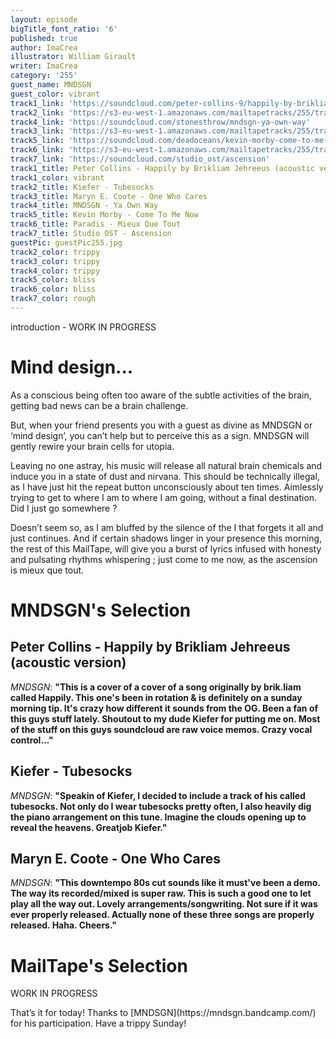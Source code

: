 ```yaml
---
layout: episode
bigTitle_font_ratio: '6'
published: true
author: ImaCrea
illustrator: William Girault
writer: ImaCrea
category: '255'
guest_name: MNDSGN
guest_color: vibrant
track1_link: 'https://soundcloud.com/peter-collins-9/happily-by-brikliam-jehreeus'
track2_link: 'https://s3-eu-west-1.amazonaws.com/mailtapetracks/255/track2.mp3'
track4_link: 'https://soundcloud.com/stonesthrow/mndsgn-ya-own-way'
track3_link: 'https://s3-eu-west-1.amazonaws.com/mailtapetracks/255/track3.mp3'
track5_link: 'https://soundcloud.com/deadoceans/kevin-morby-come-to-me-now'
track6_link: 'https://s3-eu-west-1.amazonaws.com/mailtapetracks/255/track6.mp3'
track7_link: 'https://soundcloud.com/studio_ost/ascension'
track1_title: Peter Collins - Happily by Brikliam Jehreeus (acoustic version)
track1_color: vibrant
track2_title: Kiefer - Tubesocks
track3_title: Maryn E. Coote - One Who Cares
track4_title: MNDSGN - Ya Own Way
track5_title: Kevin Morby - Come To Me Now
track6_title: Paradis - Mieux Que Tout
track7_title: Studio OST - Ascension
guestPic: guestPic255.jpg
track2_color: trippy
track3_color: trippy
track4_color: trippy
track5_color: bliss
track6_color: bliss
track7_color: rough
---
```

<p id="introduction">introduction - WORK IN PROGRESS</p>

# Mind design...

As a conscious being often too aware of the subtle activities of the brain, getting bad news can be a brain challenge.

But, when your friend presents you with a guest as divine as MNDSGN or ‘mind design’, you can’t help but to perceive this as a sign. MNDSGN will gently rewire your brain cells for utopia.

Leaving no one astray, his music will release all natural brain chemicals and induce you in a state of dust and nirvana. This should be technically illegal, as I have just hit the repeat button unconsciously about ten times. Aimlessly trying to get to where I am to where I am going, without a final destination. Did I just go somewhere ? 

Doesn’t seem so, as I am bluffed by the silence of the I that forgets it all and just continues. And if certain shadows linger in your presence this morning, the rest of this MailTape, will give you a burst of lyrics infused with honesty and pulsating rhythms whispering ; just come to me now, as the ascension is mieux que tout.


# **MNDSGN's Selection**

## Peter Collins - Happily by Brikliam Jehreeus (acoustic version)
_MNDSGN_: **"**This is a cover of a cover of a song originally by brik.liam called Happily. This one's been in rotation & is definitely on a sunday morning tip. It's crazy how different it sounds from the OG. Been a fan of this guys stuff lately. Shoutout to my dude Kiefer for putting me on. Most of the stuff on this guys soundcloud are raw voice memos. Crazy vocal control...**"**

## Kiefer - Tubesocks
_MNDSGN_: **"**Speakin of Kiefer, I decided to include a track of his called tubesocks. Not only do I wear tubesocks pretty often, I also heavily dig the piano arrangement on this tune. Imagine the clouds opening up to reveal the heavens. Greatjob Kiefer.**"**

## Maryn E. Coote - One Who Cares
_MNDSGN_: **"**This downtempo 80s cut sounds like it must've been a demo. The way its recorded/mixed is super raw. This is such a good one to let play all the way out. Lovely arrangements/songwriting. Not sure if it was ever properly released. Actually none of these three songs are properly released. Haha. Cheers.**"**


# MailTape's Selection

WORK IN PROGRESS


<p id="outroduction">That’s it for today! Thanks to [MNDSGN](https://mndsgn.bandcamp.com/) for his participation. Have a trippy Sunday!</p>
